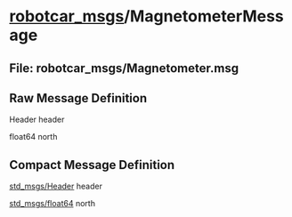 # [robotcar_msgs](../README.md)/MagnetometerMessage #

## File: robotcar_msgs/Magnetometer.msg
## Raw Message Definition

Header header  
  
float64 north  


## Compact Message Definition

[std_msgs/Header](http://docs.ros.org/en/melodic/api/std_msgs/html/msg/Header.html) header  
  
[std_msgs/float64](http://docs.ros.org/en/melodic/api/std_msgs/html/msg/Float64.html) north  
